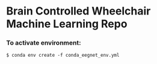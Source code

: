 # Brain Controlled Wheelchair Machine Learning Repo
### To activate environment: 
`$ conda env create -f conda_eegnet_env.yml`
